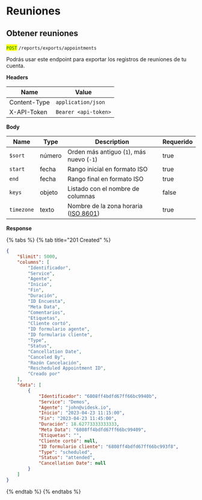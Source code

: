 # Reuniones

## Obtener reuniones

<mark style="color:green;">`POST`</mark> `/reports/exports/appointments`

Podrás usar este endpoint para exportar los registros de reuniones de tu cuenta.

**Headers**

| Name         | Value                |
| ------------ | -------------------- |
| Content-Type | `application/json`   |
| X-API-Token  | `Bearer <api-token>` |

**Body**

<table><thead><tr><th>Name</th><th>Type</th><th>Description</th><th data-type="checkbox">Requerido</th></tr></thead><tbody><tr><td><code>$sort</code></td><td>número</td><td>Orden más antiguo (<code>1</code>), más nuevo (<code>-1</code>)</td><td>true</td></tr><tr><td><code>start</code></td><td>fecha</td><td>Rango inicial en formato ISO</td><td>true</td></tr><tr><td><code>end</code></td><td>fecha</td><td>Rango final en formato ISO</td><td>true</td></tr><tr><td><code>keys</code> </td><td>objeto</td><td>Listado con el nombre de columnas</td><td>false</td></tr><tr><td><code>timezone</code></td><td>texto</td><td>Nombre de la zona horaria (<a href="https://en.wikipedia.org/wiki/ISO_8601">ISO 8601</a>)</td><td>true</td></tr></tbody></table>

**Response**

{% tabs %}
{% tab title="201 Created" %}
```json
{
    "$limit": 5000,
    "columns": [
        "Identificador",
        "Service",
        "Agente",
        "Inicio",
        "Fin",
        "Duración",
        "ID Encuesta",
        "Meta Data",
        "Comentarios",
        "Etiquetas",
        "Cliente cortó",
        "ID formulario agente",
        "ID formulario cliente",
        "Type",
        "Status",
        "Cancellation Date",
        "Canceled By",
        "Razón Cancelación",
        "Rescheduled Appointment ID",
        "Creado por"
    ],
    "data": [
        {
            "Identificador": "6808ff4bdfd67ff66bc9940b",
            "Service": "Demos",
            "Agente": "john@videsk.io",
            "Inicio": "2023-04-23 11:15:00",
            "Fin": "2023-04-23 11:45:00",
            "Duración": 18.62773333333333,
            "Meta Data": "6808ff4bdfd67ff66bc99409",
            "Etiquetas": "",
            "Cliente cortó": null,
            "ID formulario cliente": "6808ff4bdfd67ff66bc993f8",
            "Type": "scheduled",
            "Status": "attended",
            "Cancellation Date": null
        }
    ]
}
```
{% endtab %}
{% endtabs %}
